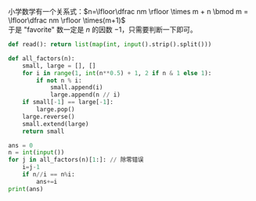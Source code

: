小学数学有一个关系式：$n=\lfloor\dfrac nm \rfloor \times m + n \bmod m = \lfloor\dfrac nm \rfloor \times(m+1)$  
于是 "favorite" 数一定是 $n$ 的因数 $-1$，只需要判断一下即可。  
```python
def read(): return list(map(int, input().strip().split()))

def all_factors(n):
    small, large = [], []
    for i in range(1, int(n**0.5) + 1, 2 if n & 1 else 1):
        if not n % i:
            small.append(i)
            large.append(n // i)
    if small[-1] == large[-1]:
        large.pop()
    large.reverse()
    small.extend(large)
    return small

ans = 0
n = int(input())
for j in all_factors(n)[1:]: // 除零错误
    i=j-1
    if n//i == n%i:
        ans+=i
print(ans)
```

